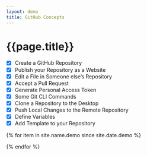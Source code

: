 ```yaml
---
layout: demo
title: GitHub Concepts
---
```


# {{page.title}}

- [x] Create a GitHub Repository
- [x] Publish your Repository as a Website
- [x] Edit a File in Someone else’s Repository
- [x] Accept a Pull Request
- [x] Generate Personal Access Token
- [x] Some Git CLI Commands
- [x] Clone a Repository to the Desktop
- [x] Push Local Changes to the Remote Repository
- [x] Define Variables
- [x] Add Template to your Repository

{% for item in site.name.demo since site.date.demo %}

{% endfor %}
